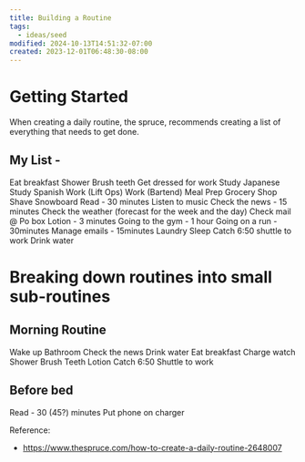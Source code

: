 ```yaml
---
title: Building a Routine
tags:
  - ideas/seed
modified: 2024-10-13T14:51:32-07:00
created: 2023-12-01T06:48:30-08:00
---
```

# Getting Started
When creating a daily routine, the spruce, recommends creating a list of everything that needs to get done. 

## My List -
Eat breakfast
Shower
Brush teeth
Get dressed for work
Study Japanese
Study Spanish
Work (Lift Ops)
Work (Bartend)
Meal Prep
Grocery Shop
Shave
Snowboard
Read - 30 minutes
Listen to music 
Check the news - 15 minutes
Check the weather (forecast for the week and the day)
Check mail @ Po box 
Lotion - 3 minutes
Going to the gym - 1 hour
Going on a run - 30minutes
Manage emails - 15minutes
Laundry
Sleep
Catch 6:50 shuttle to work
Drink water

# Breaking down routines into small sub-routines
## Morning Routine
Wake up
Bathroom
Check the news
Drink water
Eat breakfast
Charge watch
Shower
Brush Teeth
Lotion
Catch 6:50 Shuttle to work

## Before bed
Read - 30 (45?) minutes
Put phone on charger

Reference: 
- https://www.thespruce.com/how-to-create-a-daily-routine-2648007 